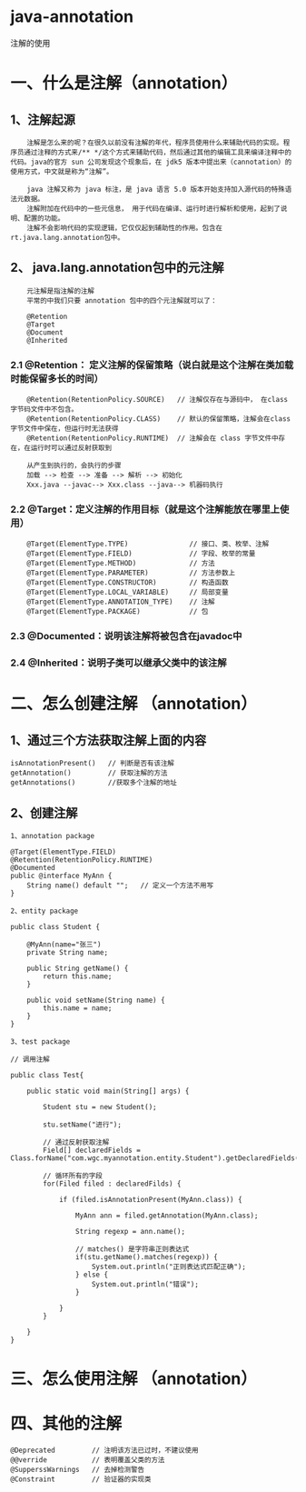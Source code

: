 # java-annotation   
注解的使用
      
# 一、什么是注解（annotation）

## 1、注解起源

		注解是怎么来的呢？在很久以前没有注解的年代，程序员使用什么来辅助代码的实现。程序员通过注释的方式来/** */这个方式来辅助代码，然后通过其他的编辑工具来编译注释中的代码。java的官方 sun 公司发现这个现象后，在 jdk5 版本中提出来（cannotation）的使用方式，中文就是称为“注解”。

		java 注解又称为 java 标注，是 java 语言 5.0 版本开始支持加入源代码的特殊语法元数据。
		注解附加在代码中的一些元信息， 用于代码在编译、运行时进行解析和使用，起到了说明、配置的功能。
		注解不会影响代码的实现逻辑，它仅仅起到辅助性的作用。包含在 rt.java.lang.annotation包中。

## 2、 java.lang.annotation包中的元注解

		元注解是指注解的注解
		平常的中我们只要 annotation 包中的四个元注解就可以了：
		
		@Retention
		@Target
		@Document
		@Inherited 

###  2.1 @Retention： 定义注解的保留策略（说白就是这个注解在类加载时能保留多长的时间）
		
		@Retention(RetentionPolicy.SOURCE)	 // 注解仅存在与源码中， 在class 字节码文件中不包含。
		@Retention(RetentionPolicy.CLASS)    // 默认的保留策略，注解会在class 字节文件中保在，但运行时无法获得
		@Retention(RetentionPolicy.RUNTIME)  // 注解会在 class 字节文件中存在，在运行时可以通过反射获取到

		从产生到执行的，会执行的步骤
		加载 --> 检查 --> 准备 --> 解析 --> 初始化
		Xxx.java --javac--> Xxx.class --java--> 机器码执行
### 2.2 @Target：定义注解的作用目标（就是这个注解能放在哪里上使用）

		@Target(ElementType.TYPE)				// 接口、类、枚举、注解
		@Target(ElementType.FIELD)				// 字段、枚举的常量
		@Target(ElementType.METHOD)				// 方法
		@Target(ElementType.PARAMETER)			// 方法参数上
		@Target(ElementType.CONSTRUCTOR)		// 构造函数
		@Target(ElementType.LOCAL_VARIABLE)		// 局部变量
		@Target(ElementType.ANNOTATION_TYPE)	// 注解
		@Target(ElementType.PACKAGE)			// 包

### 2.3 @Documented：说明该注解将被包含在javadoc中

### 2.4 @Inherited：说明子类可以继承父类中的该注解

		
# 二、怎么创建注解 （annotation）

## 1、通过三个方法获取注解上面的内容

	isAnnotationPresent()	// 判断是否有该注解
	getAnnotation()			// 获取注解的方法
	getAnnotations()		//获取多个注解的地址

## 2、创建注解

	1、annotation package

	@Target(ElementType.FIELD)
	@Retention(RetentionPolicy.RUNTIME)
	@Documented
	public @interface MyAnn {
	 	String name() default "";	// 定义一个方法不用写
	}
	
	2、entity package

	public class Student {

		@MyAnn(name="张三")
		private String name;

		public String getName() {
			return this.name;
		}

		public void setName(String name) {
			this.name = name;
		}
	}
	
	3、test package
	
	// 调用注解

	public class Test{
		
		public static void main(String[] args) {
			
			Student stu = new Student();

			stu.setName("进行");

			// 通过反射获取注解
			Field[] declaredFields = Class.forName("com.wgc.myannotation.entity.Student").getDeclaredFields();

			// 循环所有的字段
			for(Filed filed : declaredFilds) {
				
				if (filed.isAnnotationPresent(MyAnn.class)) {
					
					MyAnn ann =	filed.getAnnotation(MyAnn.class);
					
					String regexp = ann.name();

					// matches() 是字符串正则表达式
					if(stu.getName().matches(regexp)) {
						System.out.println("正则表达式匹配正确");
					} else {
						System.out.println("错误");
					}

				}
			}
			
		}
	}

# 三、怎么使用注解 （annotation）

# 四、其他的注解
	
	@Deprecated			// 注明该方法已过时，不建议使用
	@@verride			// 表明覆盖父类的方法
	@SupperssWarnings	// 去掉检测警告
	@Constraint			// 验证器的实现类		
